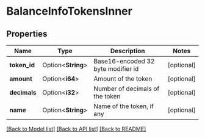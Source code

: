 # BalanceInfoTokensInner

## Properties

Name | Type | Description | Notes
------------ | ------------- | ------------- | -------------
**token_id** | Option<**String**> | Base16-encoded 32 byte modifier id | [optional]
**amount** | Option<**i64**> | Amount of the token | [optional]
**decimals** | Option<**i32**> | Number of decimals of the token | [optional]
**name** | Option<**String**> | Name of the token, if any | [optional]

[[Back to Model list]](../README.md#documentation-for-models) [[Back to API list]](../README.md#documentation-for-api-endpoints) [[Back to README]](../README.md)


